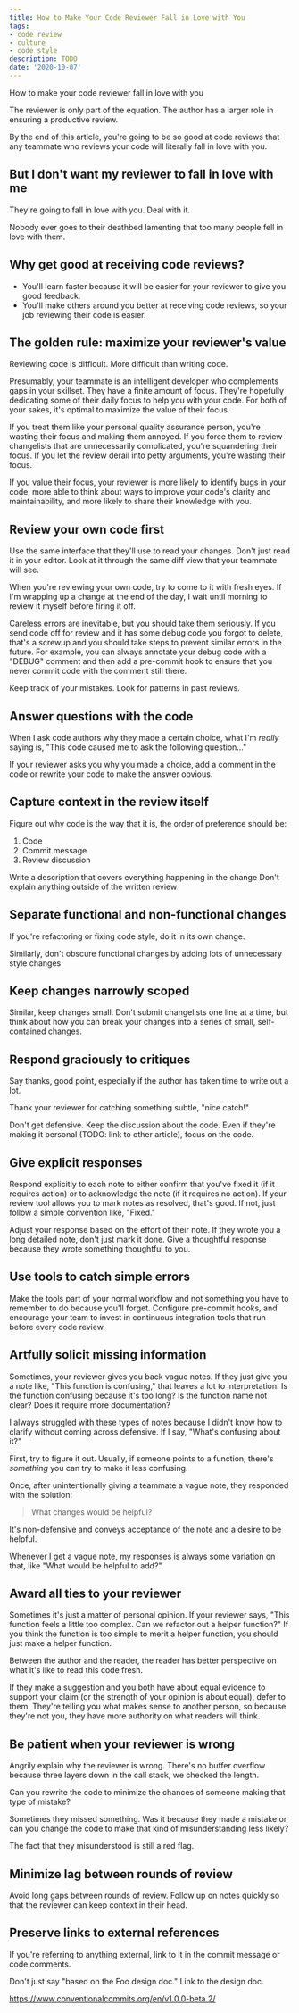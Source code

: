 ```yaml
---
title: How to Make Your Code Reviewer Fall in Love with You
tags:
- code review
- culture
- code style
description: TODO
date: '2020-10-07'
---
```


How to make your code reviewer fall in love with you

The reviewer is only part of the equation. The author has a larger role in ensuring a productive review.

By the end of this article, you're going to be so good at code reviews that any teammate who reviews your code will literally fall in love with you.

## But I don't want my reviewer to fall in love with me

They're going to fall in love with you. Deal with it.

Nobody ever goes to their deathbed lamenting that too many people fell in love with them.

## Why get good at receiving code reviews?

* You'll learn faster because it will be easier for your reviewer to give you good feedback.
* You'll make others around you better at receiving code reviews, so your job reviewing their code is easier.

## The golden rule: maximize your reviewer's value

Reviewing code is difficult. More difficult than writing code.

Presumably, your teammate is an intelligent developer who complements gaps in your skillset. They have a finite amount of focus. They're hopefully dedicating some of their daily focus to help you with your code. For both of your sakes, it's optimal to maximize the value of their focus.

If you treat them like your personal quality assurance person, you're wasting their focus and making them annoyed. If you force them to review changelists that are unnecessarily complicated, you're squandering their focus. If you let the review derail into petty arguments, you're wasting their focus. 

If you value their focus, your reviewer is more likely to identify bugs in your code, more able to think about ways to improve your code's clarity and maintainability, and more likely to share their knowledge with you.

## Review your own code first

Use the same interface that they'll use to read your changes. Don't just read it in your editor. Look at it through the same diff view that your teammate will see.

When you're reviewing your own code, try to come to it with fresh eyes. If I'm wrapping up a change at the end of the day, I wait until morning to review it myself before firing it off.

Careless errors are inevitable, but you should take them seriously. If you send code off for review and it has some debug code you forgot to delete, that's a screwup and you should take steps to prevent similar errors in the future. For example, you can always annotate your debug code with a "DEBUG" comment and then add a pre-commit hook to ensure that you never commit code with the comment still there.

Keep track of your mistakes. Look for patterns in past reviews.

## Answer questions with the code

When I ask code authors why they made a certain choice, what I'm *really* saying is, "This code caused me to ask the following question..."

If your reviewer asks you why you made a choice, add a comment in the code or rewrite your code to make the answer obvious.

## Capture context in the review itself

Figure out why code is the way that it is, the order of preference should be:

1. Code
1. Commit message
1. Review discussion

Write a description that covers everything happening in the change
  Don't explain anything outside of the written review

## Separate functional and non-functional changes

If you're refactoring or fixing code style, do it in its own change.

Similarly, don't obscure functional changes by adding lots of unnecessary style changes

## Keep changes narrowly scoped

Similar, keep changes small. Don't submit changelists one line at a time, but think about how you can break your changes into a series of small, self-contained changes.

## Respond graciously to critiques

Say thanks, good point, especially if the author has taken time to write out a lot.

Thank your reviewer for catching something subtle, "nice catch!"

Don't get defensive. Keep the discussion about the code. Even if they're making it personal (TODO: link to other article), focus on the code.

## Give explicit responses

Respond explicitly to each note to either confirm that you've fixed it (if it requires action) or to acknowledge the note (if it requires no action). If your review tool allows you to mark notes as resolved, that's good. If not, just follow a simple convention like, "Fixed."

Adjust your response based on the effort of their note. If they wrote you a long detailed note, don't just mark it done. Give a thoughtful response because they wrote something thoughtful to you.

## Use tools to catch simple errors

Make the tools part of your normal workflow and not something you have to remember to do because you'll forget. Configure pre-commit hooks, and encourage your team to invest in continuous integration tools that run before every code review.

## Artfully solicit missing information

Sometimes, your reviewer gives you back vague notes. If they just give you a note like, "This function is confusing," that leaves a lot to interpretation. Is the function confusing because it's too long? Is the function name not clear? Does it require more documentation?

I always struggled with these types of notes because I didn't know how to clarify without coming across defensive. If I say, "What's confusing about it?"

First, try to figure it out. Usually, if someone points to a function, there's *something* you can try to make it less confusing.

Once, after unintentionally giving a teammate a vague note, they responded with the solution:

>What changes would be helpful?

It's non-defensive and conveys acceptance of the note and a desire to be helpful.

Whenever I get a vague note, my responses is always some variation on that, like "What would be helpful to add?" 

## Award all ties to your reviewer

Sometimes it's just a matter of personal opinion. If your reviewer says, "This function feels a little too complex. Can we refactor out a helper function?" If you think the function is too simple to merit a helper function, you should just make a helper function.

Between the author and the reader, the reader has better perspective on what it's like to read this code fresh.

If they make a suggestion and you both have about equal evidence to support your claim (or the strength of your opinion is about equal), defer to them. They're telling you what makes sense to another person, so because they're not you, they have more authority on what readers will think.

## Be patient when your reviewer is wrong

Angrily explain why the reviewer is wrong. There's no buffer overflow because three layers down in the call stack, we checked the length.

Can you rewrite the code to minimize the chances of someone making that type of mistake?

Sometimes they missed something.
Was it because they made a mistake or can you change the code to make that kind of misunderstanding less likely?

The fact that they misunderstood is still a red flag.

## Minimize lag between rounds of review

Avoid long gaps between rounds of review. Follow up on notes quickly so that the reviewer can keep context in their head.

## Preserve links to external references

If you're referring to anything external, link to it in the commit message or code comments.

Don't just say "based on the Foo design doc." Link to the design doc.

https://www.conventionalcommits.org/en/v1.0.0-beta.2/